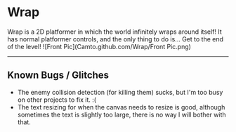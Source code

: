 # Wrap
Wrap is a 2D platformer in which the world infinitely wraps around itself!
It has normal platformer controls, and the only thing to do is... Get to the end of the level!
![Front Pic](Camto.github.com/Wrap/Front Pic.png)

-----
## Known Bugs / Glitches
* The enemy collision detection (for killing them) sucks, but I'm too busy on other projects to fix it. :(
* The text resizing for when the canvas needs to resize is good, although sometimes the text is slightly too large, there is no way I will bother with that.
